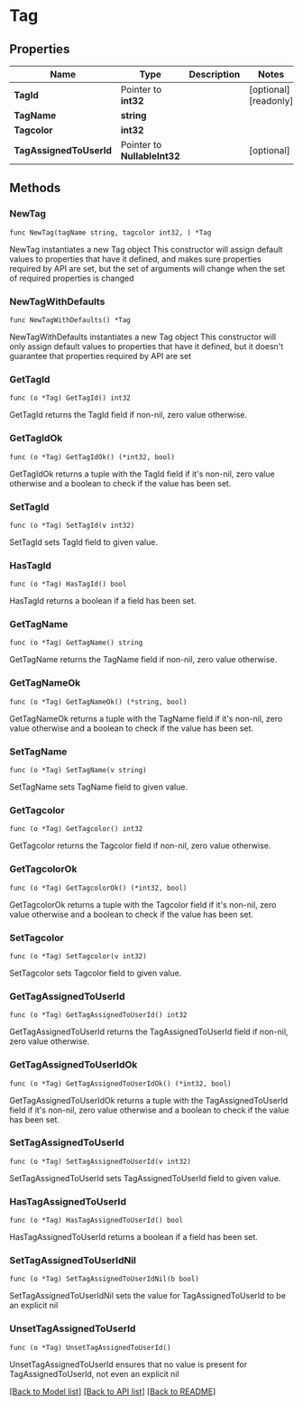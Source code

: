 # Tag

## Properties

Name | Type | Description | Notes
------------ | ------------- | ------------- | -------------
**TagId** | Pointer to **int32** |  | [optional] [readonly] 
**TagName** | **string** |  | 
**Tagcolor** | **int32** |  | 
**TagAssignedToUserId** | Pointer to **NullableInt32** |  | [optional] 

## Methods

### NewTag

`func NewTag(tagName string, tagcolor int32, ) *Tag`

NewTag instantiates a new Tag object
This constructor will assign default values to properties that have it defined,
and makes sure properties required by API are set, but the set of arguments
will change when the set of required properties is changed

### NewTagWithDefaults

`func NewTagWithDefaults() *Tag`

NewTagWithDefaults instantiates a new Tag object
This constructor will only assign default values to properties that have it defined,
but it doesn't guarantee that properties required by API are set

### GetTagId

`func (o *Tag) GetTagId() int32`

GetTagId returns the TagId field if non-nil, zero value otherwise.

### GetTagIdOk

`func (o *Tag) GetTagIdOk() (*int32, bool)`

GetTagIdOk returns a tuple with the TagId field if it's non-nil, zero value otherwise
and a boolean to check if the value has been set.

### SetTagId

`func (o *Tag) SetTagId(v int32)`

SetTagId sets TagId field to given value.

### HasTagId

`func (o *Tag) HasTagId() bool`

HasTagId returns a boolean if a field has been set.

### GetTagName

`func (o *Tag) GetTagName() string`

GetTagName returns the TagName field if non-nil, zero value otherwise.

### GetTagNameOk

`func (o *Tag) GetTagNameOk() (*string, bool)`

GetTagNameOk returns a tuple with the TagName field if it's non-nil, zero value otherwise
and a boolean to check if the value has been set.

### SetTagName

`func (o *Tag) SetTagName(v string)`

SetTagName sets TagName field to given value.


### GetTagcolor

`func (o *Tag) GetTagcolor() int32`

GetTagcolor returns the Tagcolor field if non-nil, zero value otherwise.

### GetTagcolorOk

`func (o *Tag) GetTagcolorOk() (*int32, bool)`

GetTagcolorOk returns a tuple with the Tagcolor field if it's non-nil, zero value otherwise
and a boolean to check if the value has been set.

### SetTagcolor

`func (o *Tag) SetTagcolor(v int32)`

SetTagcolor sets Tagcolor field to given value.


### GetTagAssignedToUserId

`func (o *Tag) GetTagAssignedToUserId() int32`

GetTagAssignedToUserId returns the TagAssignedToUserId field if non-nil, zero value otherwise.

### GetTagAssignedToUserIdOk

`func (o *Tag) GetTagAssignedToUserIdOk() (*int32, bool)`

GetTagAssignedToUserIdOk returns a tuple with the TagAssignedToUserId field if it's non-nil, zero value otherwise
and a boolean to check if the value has been set.

### SetTagAssignedToUserId

`func (o *Tag) SetTagAssignedToUserId(v int32)`

SetTagAssignedToUserId sets TagAssignedToUserId field to given value.

### HasTagAssignedToUserId

`func (o *Tag) HasTagAssignedToUserId() bool`

HasTagAssignedToUserId returns a boolean if a field has been set.

### SetTagAssignedToUserIdNil

`func (o *Tag) SetTagAssignedToUserIdNil(b bool)`

 SetTagAssignedToUserIdNil sets the value for TagAssignedToUserId to be an explicit nil

### UnsetTagAssignedToUserId
`func (o *Tag) UnsetTagAssignedToUserId()`

UnsetTagAssignedToUserId ensures that no value is present for TagAssignedToUserId, not even an explicit nil

[[Back to Model list]](../README.md#documentation-for-models) [[Back to API list]](../README.md#documentation-for-api-endpoints) [[Back to README]](../README.md)



